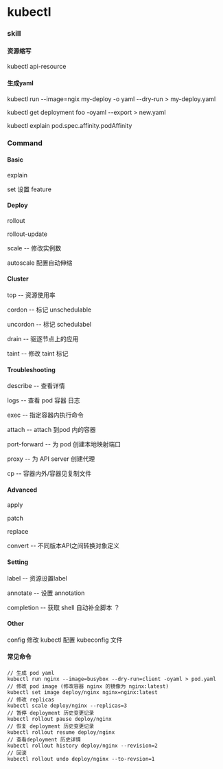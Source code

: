 # kubectl

### skill

#### 资源缩写

kubectl api-resource

#### 生成yaml

kubectl run --image=ngix my-deploy -o yaml --dry-run > my-deploy.yaml

kubectl get deployment foo -oyaml --export > new.yaml

kubectl explain pod.spec.affinity.podAffinity

### Command

#### Basic

explain

set 设置 feature

#### Deploy

rollout

rollout-update

scale -- 修改实例数

autoscale 配置自动伸缩

#### Cluster

top -- 资源使用率

cordon -- 标记 unschedulable

uncordon -- 标记 schedulabel

drain -- 驱逐节点上的应用

taint -- 修改 taint 标记

#### Troubleshooting

describe -- 查看详情

logs -- 查看 pod 容器 日志

exec -- 指定容器内执行命令

attach -- attach 到pod 内的容器

port-forward -- 为 pod 创建本地映射端口

proxy -- 为 API server 创建代理

cp -- 容器内外/容器见复制文件

#### Advanced

apply

patch

replace

convert -- 不同版本API之间转换对象定义

#### Setting

label -- 资源设置label

annotate -- 设置 annotation

completion -- 获取 shell 自动补全脚本 ？

#### Other

config 修改 kubectl 配置 kubeconfig 文件

#### 常见命令

```shell
// 生成 pod yaml
kubectl run nginx --image=busybox --dry-run=client -oyaml > pod.yaml 
// 修改 pod image (修改容器 nginx 的镜像为 nginx:latest)
kubectl set image deploy/nginx nginx=nginx:latest 
// 修改 replicas
kubectl scale deploy/nginx --replicas=3
// 暂停 deployment 历史变更记录
kubectl rollout pause deploy/nginx 
// 恢复 deployment 历史变更记录
kubectl rollout resume deploy/nginx
// 查看deployment 历史详情
kubectl rollout history deploy/nginx --revision=2
// 回滚
kubectl rollout undo deploy/nginx --to-revsion=1
```
